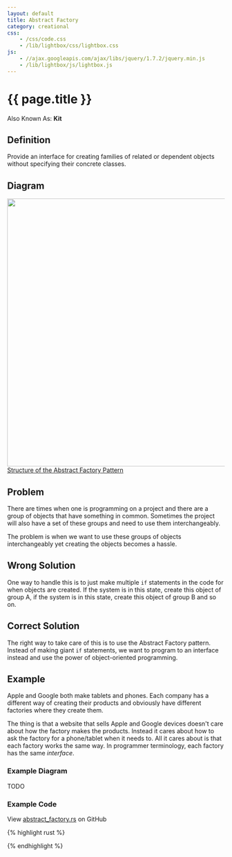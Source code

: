 ```yaml
---
layout: default
title: Abstract Factory
category: creational
css:
    - /css/code.css
    - /lib/lightbox/css/lightbox.css
js:
    - //ajax.googleapis.com/ajax/libs/jquery/1.7.2/jquery.min.js
    - /lib/lightbox/js/lightbox.js
---
```


{{ page.title }}
================

Also Known As: **Kit**

## Definition

Provide an interface for creating families of related or dependent objects
without specifying their concrete classes.

## Diagram

<div class="gallery medium">
    <a href="{{ site.url }}/img/abstract-factory-structure.png" rel="lightbox" title="Structure of the Abstract Factory Pattern">
        <img src="{{ site.url }}/img/abstract-factory-structure.png" width="620">
        <span>Structure of the Abstract Factory Pattern</span>
    </a>
</div>

## Problem

There are times when one is programming on a project and there are a group of
objects that have something in common. Sometimes the project will also have a
set of these groups and need to use them interchangeably.

The problem is when we want to use these groups of objects interchangeably yet
creating the objects becomes a hassle.

## Wrong Solution

One way to handle this is to just make multiple `if` statements in the code for
when objects are created. If the system is in this state, create this object of
group A, if the system is in this state, create this object of group B and so
on.

## Correct Solution

The right way to take care of this is to use the Abstract Factory pattern.
Instead of making giant `if` statements, we want to program to an interface
instead and use the power of object-oriented programming.

## Example

Apple and Google both make tablets and phones. Each company has a different way
of creating their products and obviously have different factories where they
create them.

The thing is that a website that sells Apple and Google devices doesn't care
about how the factory makes the products. Instead it cares about how to ask the
factory for a phone/tablet when it needs to. All it cares about is that each
factory works the same way. In programmer terminology, each factory has the same
*interface*.

### Example Diagram
TODO

### Example Code

View [abstract_factory.rs][github] on GitHub

{% highlight rust %}


{% endhighlight %}

[github]: https://github.com/jdavis/rust-design-patterns/blob/master/patterns/abstract_factory.rs
